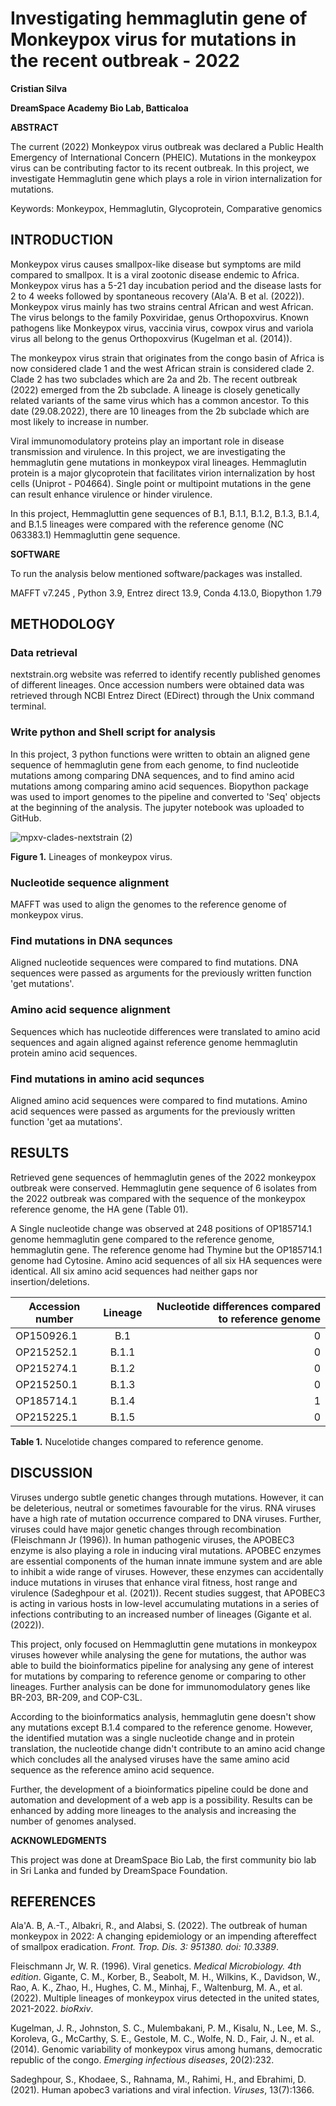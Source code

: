 # Investigating hemmaglutin gene of Monkeypox virus for mutations in the recent outbreak - 2022

**Cristian Silva** 

**DreamSpace Academy Bio Lab, Batticaloa**

**ABSTRACT**

The current (2022) Monkeypox virus outbreak was declared a Public Health Emergency of International Concern (PHEIC). Mutations in the monkeypox virus can be contributing factor to its recent outbreak. In this project, we investigate Hemmaglutin gene which plays a role in virion internalization for mutations.

Keywords: Monkeypox, Hemmaglutin, Glycoprotein, Comparative genomics

## INTRODUCTION

Monkeypox virus causes smallpox-like disease but symptoms are mild compared to smallpox. It is a viral zootonic disease endemic to Africa. Monkeypox virus has a 5-21 day incubation period and the disease lasts for 2 to 4 weeks followed by spontaneous recovery (Ala'A. B et al. (2022)). Monkeypox virus mainly has two strains central African and west African. The virus belongs to the family Poxviridae, genus Orthopoxvirus. Known pathogens like Monkeypox virus, vaccinia virus, cowpox virus and variola virus all belong to the genus Orthopoxvirus (Kugelman et al. (2014)).

The monkeypox virus strain that originates from the congo basin of Africa is now considered clade 1 and the west African strain is considered clade 2. Clade 2 has two subclades which are 2a and 2b. The recent outbreak (2022) emerged from the 2b subclade. A lineage is closely genetically related variants of the same virus which has a common ancestor. To this date (29.08.2022), there are 10 lineages from the 2b subclade which are most likely to increase in number.

Viral immunomodulatory proteins play an important role in disease transmission and virulence. In this project, we are investigating the hemmaglutin gene mutations in monkeypox viral lineages. Hemmaglutin protein is a major glycoprotein that facilitates virion internalization by host cells (Uniprot - P04664). Single point or multipoint mutations in the gene can result enhance virulence or hinder virulence.

In this project, Hemmagluttin gene sequences of B.1, B.1.1, B.1.2, B.1.3, B.1.4, and B.1.5 lineages were compared with the reference genome (NC 063383.1) Hemmagluttin gene sequence.

**SOFTWARE**

To run the analysis below mentioned software/packages was installed.

MAFFT v7.245 , Python 3.9, Entrez direct 13.9, Conda 4.13.0, Biopython 1.79

## METHODOLOGY

### Data retrieval

nextstrain.org website was referred to identify recently published genomes of different lineages. Once accession numbers were obtained data was retrieved through NCBI Entrez Direct (EDirect) through the Unix command terminal.

### Write python and Shell script for analysis

In this project, 3 python functions were written to obtain an aligned gene sequence of hemmaglutin gene from each genome, to find nucleotide mutations among comparing DNA sequences, and to find amino acid mutations among comparing amino acid sequences. Biopython package was used to import genomes to the pipeline and converted to 'Seq' objects at the beginning of the analysis. The jupyter notebook was uploaded to GitHub.

![mpxv-clades-nextstrain (2)](https://user-images.githubusercontent.com/54774527/203489963-e234a9a2-b0be-427c-9793-af635d114332.jpg)


**Figure 1.** Lineages of monkeypox virus.


### Nucleotide sequence alignment

MAFFT was used to align the genomes to the reference genome of monkeypox virus.

### Find mutations in DNA sequnces

Aligned nucleotide sequences were compared to find mutations. DNA sequences were passed as arguments for the previously written function 'get mutations'.

### Amino acid sequence alignment

Sequences which has nucleotide differences were translated to amino acid sequences and again aligned against reference genome hemmaglutin protein amino acid sequences.

### Find mutations in amino acid sequnces

Aligned amino acid sequences were compared to find mutations. Amino acid sequences were passed as arguments for the previously written function 'get aa mutations'.

## RESULTS

Retrieved gene sequences of hemmaglutin genes of the 2022 monkeypox outbreak were conserved. Hemmaglutin gene sequence of 6 isolates from the 2022 outbreak was compared with the sequence of the monkeypox reference genome, the HA gene (Table 01).

A Single nucleotide change was observed at 248 positions of OP185714.1 genome hemmaglutin gene compared to the reference genome, hemmaglutin gene. The reference genome had Thymine but the OP185714.1 genome had Cytosine. Amino acid sequences of all six HA sequences were identical. All six amino acid sequences had neither gaps nor insertion/deletions.





| Accession number   |      Lineage  |  Nucleotide differences compared to reference genome|
|--------------------|:-------------:|----------------------------------------------------:|
| OP150926.1         |  B.1          | 0                                                   |
| OP215252.1         |  B.1.1        | 0                                                   |
| OP215274.1         |  B.1.2        | 0                                                   |
| OP215250.1         |  B.1.3        | 0                                                   |
| OP185714.1         |  B.1.4        | 1                                                   |
| OP215225.1         |  B.1.5        | 0                                                   |

**Table 1.** Nucelotide changes compared to reference genome.

## DISCUSSION

Viruses undergo subtle genetic changes through mutations. However, it can be deleterious, neutral or sometimes favourable for the virus. RNA viruses have a high rate of mutation occurrence compared to DNA viruses. Further, viruses could have major genetic changes through recombination (Fleischmann Jr (1996)). In human pathogenic viruses, the APOBEC3 enzyme is also playing a role in inducing viral mutations. APOBEC enzymes are essential components of the human innate immune system and are able to inhibit a wide range of viruses. However, these enzymes can accidentally induce mutations in viruses that enhance viral fitness, host range and virulence (Sadeghpour et al. (2021)). Recent studies suggest, that APOBEC3 is acting in various hosts in low-level accumulating mutations in a series of infections contributing to an increased number of lineages (Gigante et al. (2022)).

This project, only focused on Hemmagluttin gene mutations in monkeypox viruses however while analysing the gene for mutations, the author was able to build the bioinformatics pipeline for analysing any gene of interest for mutations by comparing to reference genome or comparing to other lineages. Further analysis can be done for immunomodulatory genes like BR-203, BR-209, and COP-C3L.

According to the bioinformatics analysis, hemmaglutin gene doesn't show any mutations except B.1.4 compared to the reference genome. However, the identified mutation was a single nucleotide change and in protein translation, the nucleotide change didn't contribute to an amino acid change which concludes all the analysed viruses have the same amino acid sequence as the reference amino acid sequence.

Further, the development of a bioinformatics pipeline could be done and automation and development of a web app is a possibility. Results can be enhanced by adding more lineages to the analysis and increasing the number of genomes analysed.

**ACKNOWLEDGMENTS**

This project was done at DreamSpace Bio Lab, the first community bio lab in Sri Lanka and funded by DreamSpace Foundation.

## REFERENCES

Ala'A. B, A.-T., Albakri, R., and Alabsi, S. (2022). The outbreak of human monkeypox in 2022: A changing epidemiology or an impending aftereffect of smallpox eradication. _Front. Trop. Dis. 3:_ _951380. doi: 10.3389_.

Fleischmann Jr, W. R. (1996). Viral genetics. _Medical Microbiology. 4th edition_. Gigante, C. M., Korber, B., Seabolt, M. H., Wilkins, K., Davidson, W., Rao, A. K., Zhao, H., Hughes, C. M., Minhaj, F., Waltenburg, M. A., et al. (2022). Multiple lineages of monkeypox virus detected in the united states, 2021-2022. _bioRxiv_.

Kugelman, J. R., Johnston, S. C., Mulembakani, P. M., Kisalu, N., Lee, M. S., Koroleva, G., McCarthy, S. E., Gestole, M. C., Wolfe, N. D., Fair, J. N., et al. (2014). Genomic variability of monkeypox virus among humans, democratic republic of the congo. _Emerging infectious diseases_, 20(2):232.

Sadeghpour, S., Khodaee, S., Rahnama, M., Rahimi, H., and Ebrahimi, D. (2021). Human apobec3 variations and viral infection. _Viruses_, 13(7):1366.


